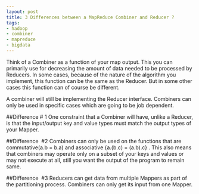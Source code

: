 ```yaml
--- 
layout: post
title: 3 Differences between a MapReduce Combiner and Reducer ?
tags: 
- hadoop
- combiner
- mapreduce
- bigdata
---
```

Think of a Combiner as a function of your map output. This you can primarily use for decreasing the amount of data needed to be processed by Reducers. In some cases, because of the nature of the algorithm you implement, this function can be the same as the Reducer. But in some other cases this function can of course be different.

A combiner will still be implementing the Reducer interface. Combiners can only be used in specific cases which are going to be job dependent. 


##Difference # 1
One constraint that a Combiner will have, unlike a Reducer, is that the input/output key and value types must match the output types of your Mapper.

##Difference  #2
Combiners can only be used on the functions that are commutative(a.b = b.a) and associative {a.(b.c) = (a.b).c} . This also means that combiners may operate only on a subset of your keys and values or may not execute at all, still you want the output of the program to remain same.

##Difference  #3
Reducers can get data from multiple Mappers as part of the partitioning process. Combiners can only get its input from one Mapper.
